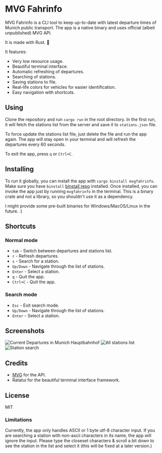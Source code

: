 # MVG Fahrinfo

MVG Fahrinfo is a CLI tool to keep up-to-date with latest departure times of Munich public transport.
The app is a native binary and uses official (albeit unpublished) MVG API.

It is made with Rust. 🦀

It features:

- Very low resource usage.
- Beautiful terminal interface.
- Automatic refreshing of departures.
- Searching of stations.
- Saving stations to file.
- Real-life colors for vehicles for easier identification.
- Easy navigation with shortcuts.

## Using

Clone the repository and run `cargo run` in the root directory.
In the first run, it will fetch the stations list from the server and save it to `stations.json` file.

To force update the stations list file, just delete the file and run the app again.
The app will stay open in your terminal and will refresh the departures every 60 seconds.

To exit the app, press `q` or `Ctrl+C`.

## Installing

To run it globally, you can install the app with `cargo binstall mvgfahrinfo`. Make sure you have `binstall` [binstall repo](https://github.com/cargo-bins/cargo-binstall) installed. Once installed, you can invoke the app just by running `mvgfahrinfo` in the terminal.
This is a binary crate and not a library, so you shouldn't use it as a dependency.

I might provide some pre-built binaries for Windows/MacOS/Linux in the future. :)

## Shortcuts

### Normal mode

- `tab` - Switch between departures and stations list.
- `r` - Refresh departures.
- `s` - Search for a station.
- `Up/Down` - Navigate through the list of stations.
- `Enter` - Select a station.
- `q` - Quit the app.
- `Ctrl+C` - Quit the app.

### Search mode

- `Esc` - Exit search mode.
- `Up/Down` - Navigate through the list of stations.
- `Enter` - Select a station.

## Screenshots

![Current Departures in Munich Hauptbahnhof](https://imgur.com/jsHDPsd.png)
![All stations list](https://imgur.com/8hVONcX.png)
![Station search](https://imgur.com/7d4Xk6Q.png)

## Credits

- [MVG](https://mvg.de) for the API.
- Ratatui for the beautiful terminal interface framework.

## License

MIT

### Limitations

Currently, the app only handles ASCII or 1 byte utf-8 character input. If you are searching a station with non-ascii characters in its name, the app will ignore the input. Please type the closeset characters & scroll a bit down to see the station in the list and select it (this will be fixed at a later version.)
